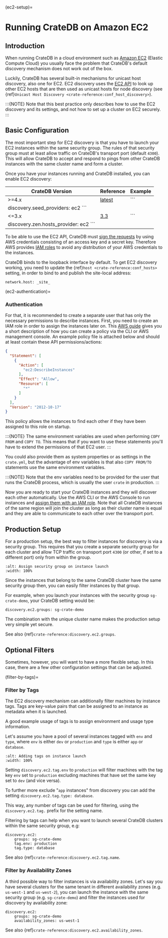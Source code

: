 ```{highlight} yaml
```

(ec2-setup)=

# Running CrateDB on Amazon EC2

## Introduction

When running CrateDB in a cloud environment such as [Amazon EC2] (Elastic
Compute Cloud) you usually face the problem that CrateDB's default discovery
mechanism does not work out of the box.

Luckily, CrateDB has several built-in mechanisms for unicast host discovery,
also one for EC2. EC2 discovery uses the [EC2 API] to look up other EC2 hosts
that are then used as unicast hosts for node discovery (see
{ref}`Unicast Host Discovery <crate-reference:conf_host_discovery>`).

:::{NOTE}
Note that this best practice only describes how to use the EC2 discovery and
its settings, and not how to set up a cluster on EC2 securely.
:::

## Basic Configuration

The most important step for EC2 discovery is that you have to launch your EC2
instances within the same security group. The rules of that security group must
at least allow traffic on CrateDB's transport port (default `4300`). This
will allow CrateDB to accept and respond to pings from other CrateDB instances
with the same cluster name and form a cluster.

Once you have your instances running and CrateDB installed, you can enable EC2
discovery:

| CrateDB Version | Reference | Example |
| --------------- | --------- | ------- |
| >=4.x           | [latest]  | ```
discovery.seed_providers: ec2 ```         |
| \<=3.x          | [3.3]     | ```
discovery.zen.hosts_provider: ec2 ```         |

To be able to use the EC2 API, CrateDB must [sign the requests] by using
AWS credentials consisting of an access key and a secret key. Therefore
AWS provides [IAM roles] to avoid any distribution of your AWS credentials
to the instances.

CrateDB binds to the loopback interface by default. To get EC2 discovery
working, you need to update the {ref}`host <crate-reference:conf_hosts>`
setting, in order to bind to and publish the site-local address:

```
network.host: _site_
```

(ec2-authentication)=

### Authentication

For that, it is recommended to create a separate user that has only the
necessary permissions to describe instances. First, you need to create an IAM
role in order to assign the instances later on. This [AWS guide] gives you a
short description of how you can create a policy via the CLI or AWS management
console. An example policy file is attached below and should at least contain
these API permissions/actions:

```json
{
  "Statement": [
    {
      "Action": [
        "ec2:DescribeInstances"
      ],
      "Effect": "Allow",
      "Resource": [
        "*"
      ]
    }
  ],
  "Version": "2012-10-17"
}
```

This policy allows the instances to find each other if they have been assigned
to this role on startup.

:::{NOTE}
The same environment variables are used when performing `COPY FROM` and
`COPY TO`. This means that if you want to use these statements you'll have
to extend the permissions of that EC2 user.
:::

You could also provide them as system properties or as settings in the
`crate.yml`, but the advantage of env variables is that also
`COPY FROM/TO` statements use the same environment variables.

:::{NOTE}
Note that the env variables need to be provided for the user that runs the
CrateDB process, which is usually the user `crate` in production.
:::

Now you are ready to start your CrateDB instances and they will discover each
other automatically. Use the AWS CLI or the AWS Console to run instances
and [assign them with an IAM role]. Note that all CrateDB instances of the same
region will join the cluster as long as their cluster name is equal and they are
able to communicate to each other over the transport port.

## Production Setup

For a production setup, the best way to filter instances for discovery is via
a security group. This requires that you create a separate security group for
each cluster and allow TCP traffic on transport port `4300` (or other, if set
to a different port) only from within the group.

```{image} /_assets/img/install/cloud/ec2-discovery-security-groups.png
:alt: Assign security group on instance launch
:width: 100%
```

Since the instances that belong to the same CrateDB cluster have the same
security group then, you can easily filter instances by that group.

For example, when you launch your instances with the security group
`sg-crate-demo`, your CrateDB setting would be:

```
discovery.ec2.groups: sg-crate-demo
```

The combination with the unique cluster name makes the production setup very
simple yet secure.

See also {ref}`crate-reference:discovery.ec2.groups`.

## Optional Filters

Sometimes, however, you will want to have a more flexible setup. In this case,
there are a few other configuration settings that can be adjusted.

(filter-by-tags)=

### Filter by Tags

The EC2 discovery mechanism can additionally filter machines by instance tags.
Tags are key-value pairs that can be assigned to an instance as metadata when
it is launched.

A good example usage of tags is to assign environment and usage type
information.

Let's assume you have a pool of several instances tagged with `env` and
`type`, where `env` is either `dev` or `production` and `type` is
either `app` or `database`.

```{image} /_assets/img/install/cloud/ec2-discovery-tags.png
:alt: Adding tags on instance launch
:width: 100%
```

Setting `discovery.ec2.tag.env` to `production` will filter machines with
the tag key `env` set to `production` excluding machines that have set the
same key set to `dev` (and vice versa).

To further more exclude "`app` instances" from discovery you can add the
setting `discovery.ec2.tag.type: database`.

This way, any number of tags can be used for filtering, using the
`discovery.ec2.tag.` prefix for the setting name.

Filtering by tags can help when you want to launch several CrateDB clusters
within the same security group, e.g:

```
discovery.ec2:
    groups: sg-crate-demo
    tag.env: production
    tag.type: database
```

See also {ref}`crate-reference:discovery.ec2.tag.name`.

### Filter by Availability Zones

A third possible way to filter instances is via availability zones. Let's say
you have several clusters for the same tenant in different availability zones
(e.g. `us-west-1` and `us-west-2`), you can launch the instance with the
same security group (e.g. `sg-crate-demo`) and filter the instances used for
discovery by availability zone:

```
discovery.ec2:
    groups: sg-crate-demo
    availability_zones: us-west-1
```

See also {ref}`crate-reference:discovery.ec2.availability_zones`.

[3.3]: https://github.com/crate/crate/blob/3.3/blackbox/docs/config/cluster.rst#discovery
[amazon ec2]: https://aws.amazon.com/ec2/
[assign them with an iam role]: https://docs.aws.amazon.com/AWSEC2/latest/UserGuide/attach-iam-role.html
[aws guide]: https://docs.aws.amazon.com/AWSEC2/latest/UserGuide/iam-roles-for-amazon-ec2.html
[ec2 api]: https://docs.aws.amazon.com/AWSEC2/latest/APIReference/Welcome.html
[iam roles]: https://docs.aws.amazon.com/IAM/latest/UserGuide/id_roles.html
[latest]: https://cratedb.com/docs/crate/reference/en/latest/config/cluster.html#discovery
[sign the requests]: https://docs.aws.amazon.com/IAM/latest/UserGuide/reference_sigv.html
